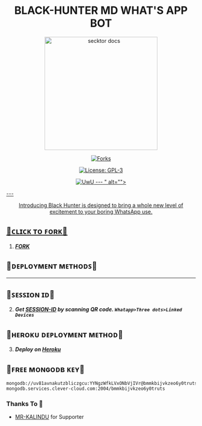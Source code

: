  <h1 align="center">BLACK-HUNTER MD WHAT'S APP BOT</h1>
 
 <p align="center">  
  <a href="https://github.com/MR-SACHIYA1">
    <img alt="secktor docs" height="300" src="https://telegra.ph/file/a267bb4341e4a11e42eb9.jpg">    
   </a>
</p>
<p align="center">
  <a href="" target="_blank">
    <img alt="Forks" src="https://img.shields.io/github/forks/MR-SACHIYA1/BLACK-HUNTER" />
  </a> 
<p align="center">
  <a aria-label="BLAC-HUNTER is free to use" href="https://github.com/MR-SACHIYA1/BLACK-HUNTER/blob/main/LICENCE" target="_blank">
    <img alt="License: GPL-3" src="https://badges.frapsoft.com/os/gpl/gpl.png?v=103)](https://opensource.org/licenses/GPL-3.0/" target="_blank" />
  </a>
</p>

 <p align="center">
  <a href="#"><img src="http://readme-typing-svg.herokuapp.com?color=d1fa02&center=true&vCenter=true&multiline=false&lines=QBLACK-HUNTER+MD+BOT;OWNER=MR-SACHIYA;DATA+BASE=SECKTOR;GIVE+STAR+AND+FORK+THIS+MY+REPO ;Follow+My+Github" alt="UwU">
---
" alt="">
</p>
---

  <p align="center"> Introducing Black Hunter is designed to bring a whole new level of excitement to your boring WhatsApp use. </p>
 
  

## 🌷ᴄʟɪᴄᴋ ᴛᴏ ꜰᴏʀᴋ🌷

1.  ***[FORK](https://github.com/MR-SACHIYA1/BLACK-HUNTER/fork)***
 
   
   
   ## 🌷ᴅᴇᴩʟᴏʏᴍᴇɴᴛ ᴍᴇᴛʜᴏᴅꜱ🌷
---

## 🌷ꜱᴇꜱꜱɪᴏɴ ɪᴅ🌷

2. ***Get [SESSION-ID](https://rowdy-baby-qr-94d785f490a0.herokuapp.com/) by scanning QR code. `Whatapp>Three dots>Linked Devices`***



## 🌷ʜᴇʀᴏᴋᴜ ᴅᴇᴩʟᴏʏᴍᴇɴᴛ ᴍᴇᴛʜᴏᴅ🌷

3.  ***Deploy on [Heroku](https://heroku.com/deploy?template=https://github.com/MR-SACHIYA1/BLACK-HUNTER)***



## 🌷ꜰʀᴇᴇ ᴍᴏɴɢᴏᴅʙ ᴋᴇʏ🌷
```
mongodb://uv81avnakutzbliczgcu:YYNgzWfkLVxONbVjIVr@bmmkbijvkzeo6y0truts-mongodb.services.clever-cloud.com:2004/bmmkbijvkzeo6y0truts
```

### Thanks To 🔖

- [MR-KALINDU](https://github.com/MR-KALINDU) for Supporter
